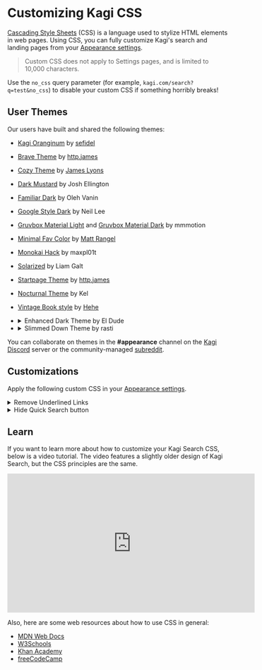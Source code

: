 # Customizing Kagi CSS

[Cascading Style Sheets](https://en.wikipedia.org/wiki/CSS) (CSS) is a language used to stylize HTML elements in web pages. Using CSS, you can fully customize Kagi's search and landing pages from your [Appearance settings](https://kagi.com/settings?p=custom_css).

> Custom CSS does not apply to Settings pages, and is limited to 10,000 characters.

Use the `no_css` query parameter (for example, `kagi.com/search?q=test&no_css`) to disable your custom CSS if something horribly breaks!

## User Themes

Our users have built and shared the following themes:

- [Kagi Oranginum](https://gist.github.com/sefidel/ffb677da037e4d6951949a110132fe80) by [sefidel](https://gist.github.com/sefidel)
- [Brave Theme](https://gist.github.com/httpjamesm/a9c6b3b115cb09c483e53ad5f5ec9b99) by [http.james](https://httpjames.space/)
- [Cozy Theme](https://gist.github.com/jamesjlyons/26682982319ca84b7bee991eb158ce49) by [James Lyons](https://jameslyons.design)
- [Dark Mustard](https://gist.github.com/joshellington/51765a15d8f780089619b638fc6aea6b) by Josh Ellington
- [Familiar Dark](https://github.com/exsesx/kagi-dark-theme) by Oleh Vanin
- [Google Style Dark](https://gist.github.com/neilio/c2c3495ff16c0a0401f4cf630438e1b3) by Neil Lee
- [Gruvbox Material Light](https://github.com/mauromotion/Kagi-Gruvbox-Material-themes/blob/main/kagi-grubox-material-medium-light.css) and [Gruvbox Material Dark](https://github.com/mauromotion/Kagi-Gruvbox-Material-themes/blob/main/kagi-grubox-material-medium-dark.css) by mmmotion
- [Minimal Fav Color](https://github.com/MattRangel/kagi-search-custom-css) by [Matt Rangel](https://github.com/MattRangel)
- [Monokai Hack](https://gist.github.com/maxpl01t/7de6e4716e50d52f4ec14aa01e2047e0) by maxpl01t
- [Solarized](https://gist.github.com/RoarkGit/2074f3b71efdb55efde608627179ed54) by Liam Galt
- [Startpage Theme](https://github.com/httpjamesm/kagi-startpage-theme) by [http.james](https://httpjames.space/)
- [Nocturnal Theme](https://github.com/Vexz00/kagi-nocturnal-theme) by Kel
- [Vintage Book style](https://github.com/HeheNaicha/kagi-vintage-book.css) by [Hehe](https://github.com/HeheNaicha)
- <details><summary>Enhanced Dark Theme by El Dude</summary>

    User El_Dude shared an Enhanced Dark Theme in the  [Kagi Discord](https://kagi.com/discord) server **\#appearance** channel.

    ![Enhanced Dark Applied](themes/media/enhanced_dark_applied.png)

    The following only works when you have applied the Dark Theme in your appearance.

    ![Dark Theme Settings](themes/media/dark-theme-settings.png)

    You will also need to make sure the Default Dark Theme is set to "Royal Blue".

    ![Default_Dark_Theme](themes/media/default_dark_theme.png)

    To use this theme apply the following custom CSS in your [Appearance settings](https://kagi.com/settings?p=custom_css).

    ```css

    @import url('https://fonts.googleapis.com/css2?family=Space+Grotesk:wght@300;400;500;600;700&display=swap');
    .theme_dark {
      --k-accent: #f16d43;
      --k-accent-alt: #62a09d;
      --k-accent-hover: #dd633d;
      --k-accent-background: rgba(241, 109, 67, 0.2);
      /* CONTEXT COLORS */
      --k-background-primary: #232326;
      --k-surface-primary: #2e2e32;
      --k-surface-secondary: #3e3e44;
      --k-surface-tertiary: #5f5f68;
      --k-border: #3d3d43;
      /* TEXT COLORS */
      --k-foreground-primary: #f4f2f4;
      --k-foreground-secondary: #dcdbdd;
      --k-foreground-tertiary: #a09fa6;
      --k-foreground-quaternary: #6d6c74;
      --k-foreground-quinary: #4d4c52;
      --cheatsh_background: var(--k-surface-primary);
      --cheatsh_ef186: #d7d787;
      --cheatsh_ef15: #fdf6e3;
      --cheatsh_ef148: #afd700;
      --cheatsh_ef81: #5fd7ff;
      --color-scheme: dark;
      --background-color: var(--k-background-primary);
      --background-color_opac: rgba(38, 40, 55, 0);
      --page-text-color: var(--k-foreground-tertiary);
      --beta-tag-bg: #4835bc;
      --beta-tag-text: #f2f0e7;
      --beta-tag-inside-corners: #9debfe;
      --login_page_bg: var(--k-background-primary);
      --login_page_divider_strap: var(--k-border);
      --login_page_input_bg: var(--k-background-primary);
      --color-primary: var(--k-foreground-primary);
      --color-secondary: var(--k-foreground-secondary);
      --color_link: var(--accent);
      --color-primary_hover: var(--accent-hover);
      --color-primary_visited: var(--accent-hover);
      --input-bg: var(--k-background-primary);
      --bangs_tag_bg: var(--color-primary);
      --doggo-color-1: #e5e5e5;
      --doggo-bg-color: var(--k-surface-secondary);
      --landing-page-clouds-opacity: 0.8;
      --quick-search-bg: var(--k-surface-primary);
      --quick-search-icon: #4835bc;
      --tabs-round-bg: var(--k-surface-primary);
      --tabs-round-active-bg: var(--k-surface-secondary);
      --color_cat_buttons: var(--color-primary-dim_7);
      --color_cat_buttons_active: var(--color-secondary);
      --color_cat_buttons_bg: var(--color-primary);
      --color_cat_buttons_border: var(--color-primary-dim_2);
      --color_cat_buttons_border_hover: var(--color-primary-dim_5);
      --header-bg: var(--k-surface-primary);
      --header-border: var(--k-border);
      --app-logo: var(--k-surface-secondary);
      --app-logo-bg: #ffb319;
      --footer-bg: var(--k-surface-primary);
      --control-center-dd-bg: var(--k-surface-primary);
      --control-center-dd-bg_hover: var(--k-surface-secondary);
      --control-center-dd-list: var(--k-surface-primary);
      --control-center-dd-list-bg_hover: var(--k-surface-secondary);
      --control-center-bg: var(--k-background-primary);
      --control-center-dd-border: #43465b;
      --filter-dd-bg: var(--k-background-primary);
      --cc-filters-active-bg: var(--k-border);
      --k-tooltip-bg: var(--k-surface-secondary);
      --k-tooltip-text: var(--k-foreground-tertiary);
      --dd-hover-bg: var(--k-surface-secondary);
      --dd-list-input-bg: var(--k-background-primary);
      --not-found-bubble-bg: var(--k-surface-secondary);
      --app-sidebar-bg: var(--k-surface-primary);
      --app-sidebar-item-border: var(--k-border);
      --app-sidebar-link: var(--k-foreground-secondary);
      --app-sidebar-nav-item-bg_hover: var(--k-surface-secondary);
      --app-sidebar-nav-item-link_hover: var(--k-foreground-primary);
      --app-sidebar-nav-item-icon_hover: var(--k-accent);
      --app-sidebar-lense-link: var(--k-foreground-tertiary);
      --app-sidebar-lense-link_hover: var(--k-foreground-primary);
      --ranked-box-overlay-bg: rgba(18, 18, 18, 0.9);
      --ranked-box-wrapper-bg: var(--k-surface-primary);
      --ranked-box-connection-secure: #60aa55;
      --ranked-box-connection-insecure: #fd6820;
      --ranked-box-icon-normal-bg: var(--ranked-box-wrapper-bg);
      --ranked-box-tracker-no-info: var(--k-foreground-tertiary);
      --ranked-box-toggle-switch-ch1-text: var(--color-primary);
      --ranked-box-toggle-switch-ch3-svg-bg: var(--color-secondary);
      --ranked-box-settings-btn-bg: var(--ranked-box-wrapper-bg);
      --rank-icon-shard-color: #a1a1a1;
      --rank_icon_boosted: #ffb319;
      --btn-group-bg: var(--k-background-primary);
      --result-item-title-border: var(--k-border);
      --result-item-title-border_hover: var(--k-border);
      --result-rank-icon-stroke_promoted: var(--background-color);
      --k-tooltip-tracker_bg: var(--k-surface-secondary);
      --result-item-highlight: #9debfe;
      --search-result-content-text: var(--color-primary-dim_6);
      --search-result-group-item-link: var(--color-primary-dim_9);
      --search-result-url-link: var(--color-primary-dim_9);
      --search-result-title: var(--k-foreground-primary);
      --search-result-date-bg: var(--k-foreground-quaternary);
      --search-result-date-new-bg: var(--k-surface-tertiary);
      --search-result-date-new: var(--k-foreground-tertiary);
      --inline-header-title: var(--k-foreground-primary);
      --inline-widget-bg: var(--k-surface-primary);
      --inline-header-border: var(--k-border);
      --inline-domain-tag-bg: var(--k-surface-secondary);
      --related-item-bg: var(--k-surface-primary);
      --username-button-bg: var(--k-surface-secondary);
      --ranked-tabs-border: var(--k-border);
      --video-item-bg: var(--k-surface-primary);
      --auto-sugg-bg_hover: var(--k-surface-secondary);
      --widget-progress_bar: #e5e5e5;
      --translate-fc_icon: var(--k-foreground-quaternary);
      --rating-star_background: var(--k-surface-secondary);
      --wiki-title: var(--k-foreground-primary);
      --wiki-content-links: var(--k-foreground-primary);
      --toggle-switch-knob-bg: var(--k-surface-secondary);
      --m_sri_gap_color: var(--k-border);
      --image_brightness: 85%;
      --onboarding_theme_options_dark_visibility: flex;
      --onboarding_theme_options_light_visibility: none;
      --onb_theme_light_preview_box: none;
      --maps-highlight: var(--k-surface-primary);
      --search-result-date-bg: var(--k-surface-tertiary);
    }
    body, html {
      color: var(--k-foreground-tertiary);
    }
    .sidebar-filter-nav-form .sidebar-filter-nav > .filter-item .dd-list {
      background-color: hsla(240, 4%, 19%, 0.9);
      backdrop-filter: blur(5px);
      border-radius: 8px;
      border: 1px solid var(--k-border);
    }
    /* TITLEEEEEEE */
    .__sri-title .__sri_title_link {
      position: relative;
    }
    .__sri-title .__sri_title_link:hover {
      color: var(--k-accent);
    }
    .__sri-title .__sri_title_link {
      color: var(--k-foreground-primary);
      border-bottom: 1px solid hsl(255, 0%, 50%, 0);
      font-size: 1.25rem;
      font-family: 'Space Grotesk', sans-serif;
    }
    .__sri-title .__sri_title_link:visited {
      color: var(--k-foreground-quaternary);
      border-bottom: 1px solid var(--k-accent-background);
    }
    /* VISITED LINKIES */
    .__sri_title_link:visited::before {
      content: '';
      aspect-ratio: 1/1;
      width: 10px;
      background: var(--k-accent);
      position: absolute;
      left: -24px;
      border-radius: 50%;
      top: 12px;
    }
    .__sri-time {
      background-color: var(--k-border);
      border-radius: 5px;
      padding: 0 6px;
      display: inline-block;
    }
    .related-items {
      display: grid;
      margin-top: 0;
      padding-right: 0;
      grid-template-columns: 1fr 1fr;
      gap: 0.6em;
    }
    .related-items a {
      background-color: var(--k-surface-primary);
      border-radius: 5px;
      color: var(--color-primary);
      display: flex;
      margin-bottom: 0;
      width: auto;
    }
    .related-items a:hover {
      background-color: var(--k-surface-secondary);
      color: var(--color-secondary);
    }
    .related-items a:nth-child(odd) {
      margin-right: 0;
    }
    .related-items a:nth-child(even) {
      margin-left: 0;
    }
    .btn.--primary:hover {
      color: var(--k-foreground-primary);
      background-color: var(--k-surface-secondary);
    }
    .btn.--primary,
    .ranked-item-tab-links a.--primary {
      color: var(--k-foreground-primary);
      background-color: var(--k-surface-primary);
    }
    .btn.--secondary,
    .ranked-item-tab-links a {
      color: var(--k-foreground-primary);
      border: 1px solid var(--k-border);
    }
    .btn.--secondary:hover,
    .ranked-item-tab-links a:hover {
      border: 1px solid var(--k-border);
      color: var(--k-foreground-primary);
      background-color: var(--k-surface-primary);
    }
    ._0_app_theme_switch_box button.checked ._0_active_theme_name,
    ._0_app_theme_switch_box button > input:checked + ._0_active_theme_name {
      background-color: var(--k-surface-primary);
      color: var(--k-foreground-primary);
    }
    ._0_app_theme_switch_box button {
      border: 1px solid var(--k-border);
    }
    .k_ui_toggle_switch {
      --bg-color: transparent;
      --active-bg-color: var(--k-accent);
      --border-color: var(--k-border);
      --active-border-color: var(--k-border);
    }
    .quick-settings .quick-settings-separator {
      border-top: 1px solid var(--k-border);
    }
    ._0_d_info_ranking.k_ui_btn_group input:checked + .box.k_ui_btn,
    ._0_sri-w-highlight .box.searchResultAnswer,
    .box.--active,
    .box._0_sri-w-highlight,
    .box:hover {
      outline: 3px solid var(--k-accent);
    }
    .__sri-url .path {
      color: var(--k-foreground-quaternary);
    }
    /* SUB RESULT CARD */
    .sri-group .__dl {
      padding-bottom: 5px;
      display: grid;
      grid-template-columns: repeat(2, 1fr);
      gap: 1rem;
    }
    .sri-group .__dl .__srgi {
      margin-top: unset;
      width: auto;
      margin-bottom: 0;
      padding-right: 0.7em;
    }
    .__srgi {
      display: block;
      padding: 0.7em;
      background: var(--k-surface-primary);
      border-radius: 10px;
      border: 1px solid var(--k-border);
      width: auto;
      min-width: -webkit-fill-available;
    }
    .sri-group .sr-group:has(.__srgi) {
      margin-top: 20px;
      margin-bottom: 40px;
      border-left: 1px solid var(--k-border);
    }
    .land_tooltip_message {
      border: 1px solid var(--k-border);
      background-color: var(--k-surface-secondary);
    }
    .k_ui_btn_group {
      background-color: var(--btn-group-bg);
      border: 1px solid var(--color-primary-dim_3);
      border-radius: 8px;
      display: flex;
      font-size: 0.875rem;
    }
    ._0_d_info_ranking.k_ui_btn_group input:checked + .k_ui_btn,
    ._0_sri-w-highlight .k_ui_btn_group .k_ui_btn.searchResultAnswer,
    .k_ui_btn_group ._0_sri-w-highlight .k_ui_btn.searchResultAnswer,
    .k_ui_btn_group .k_ui_btn.--active,
    .k_ui_btn_group .k_ui_btn._0_sri-w-highlight.box,
    .k_ui_btn_group .k_ui_btn:hover {
      background-color: var(--color-primary-dim_3);
      color: var(--color-primary);
    }
    .k_ui_dropdown_data_list {
      padding: 0.6em 0;
      background-color: var(--k-surface-primary);
      border-radius: 10px;
      border: 1px solid var(--k-border);
      min-width: 160px;
    }
    .k_ui_dropdown_data_list .list_items > ._0_k_ui_dropdown_li,
    .k_ui_dropdown_data_list .list_items > a {
      color: var(--k-foreground-primary);
      padding: 0.4em 2em 0.4em 0.8em;
      border-radius: 0 !important;
    }
    .k_ui_dropdown_data_list .list_items>._0_k_ui_dropdown_li .icon_check, .k_ui_dropdown_data_list .list_items>a .icon_check {
      left: auto;
      right: 10px;
    }
    ._0_lenses .k_ui_dropdown hr {
      border-top: 1px solid var(--k-border);
    }
    .widget_codeblock {
      border: 1px solid var(--k-border);
      background-color: var(--k-surface-primary);
    }
    .widget_codeblock .lines a:hover {
      background: var(--k-surface-secondary);
      color: inherit;
      border-radius: 5px;
    }
    ._0_page-seperator {
      position: relative;
      margin-bottom: 50px;
      margin-top: 10px;
      border-bottom: 1px solid var(--k-border);
    }
    .searchResultAnswers {
      padding-top: 12px;
      margin-bottom: 1em;
    }
    .searchResultAnswers .widgetItems .searchResultAnswer {
      transition: background-color 150ms ease-in-out;
      border-radius: 5px;
      background-color: var(--k-surface-primary);
      border: 1px solid var(--k-border);
    }
    .searchResultAnswers .widgetItems .searchResultAnswer:hover {
      transition: background-color 150ms ease-in-out;
      background-color: var(--k-background-primary);
      border: 1px solid var(--k-border);
    }
    .searchResultAnswers .widgetItems .searchResultAnswer:hover .searchResultAnswerDate {
      color: var(--k-foreground-secondary);
    }
    .searchResultAnswers .widgetItems .searchResultAnswer:hover .searchResultAnswerUpvotes {
      color: var(--k-foreground-secondary);
    }
    .searchResultAnswers .widgetItems .searchResultAnswer:hover .searchResultAnswerUpvotes i {
      color: var(--k-accent);
    }
    .ranked-box-wrapper {
      background-color: var(--k-surface-primary);
      border-radius: 5px;
      box-shadow: 0 0 20px var(--ranked-box-shadow);
    }
    .d-info-body {
      flex-wrap: wrap;
      background-color: var(--k-surface-secondary);
      border-radius: 5px;
    }
    .widgetContent .widgetItems .widgetItem {
        border: 1px solid var(--k-border);
    }
    .widgetContent .widgetItems .widgetItem:hover {
      background-color: var(--k-background-primary)
    }
    .wikipediaRelatedSection .wikipediaRelatedItems {
      display: grid;
      grid-template-columns: repeat(3, 1fr);
      gap: 0.5rem;
      height: auto;
      align-content: stretch;
    }
    .wikipediaRelatedSection .wikipediaRelatedItems .wikipediaRelatedArticle {
      margin-bottom: 0;
    }
    .wikipediaRelatedSection .wikipediaRelatedItems .wikipediaRelatedArticle div:first-child {
      width: 100%;
      height: 100%;
    }
    .wikipediaRelatedSection .wikipediaRelatedItems .wikipediaRelatedArticle a {
      display: flex;
      flex-direction: column;
      border-bottom: unset;
      text-align: left;
      gap: 0.5em;
      padding: 0.6em;
      border-radius: 10px;
      background-color: var(--k-surface-primary);
      height: 100%;
      border: 1px solid var(--k-border);
    }
    .wikipediaRelatedSection .wikipediaRelatedItems .wikipediaRelatedArticle img {
      width: 100%;
      border-radius: 5px;
      object-fit: cover;
      aspect-ratio: 3/4;
      height: 100%;
      max-width: 100%;
      max-height: 100%;
      height: 100%;
    }
    .wikipediaRelatedSection .wikipediaRelatedItems .wikipediaRelatedArticle h4 {
      font-size: .875rem;
      margin: 0;
      font-weight: 400;
      line-height: 1.375rem;
      display: -webkit-box;
      -webkit-box-orient: vertical;
      -webkit-line-clamp: 2;
      overflow: hidden;
    }
    .freeScroller {
      padding: 4px 4px 12px 4px;
    }
    .widgetContent .widgetItems .widgetNews .widgetItemBody {
      margin-top: 0.6em;
    }
    .widgetContent .widgetItems .widgetItem .widgetItemBody {
      padding: 0 0.6em;
      margin-bottom: 0.6em;
    }
    .widgetContent .widgetItems .widgetItem {
      border-radius: 10px;
    }
    .widget-header {
      padding: 0 10px;
      border-radius: 0;
      order: 3;
      border-top: 1px solid var(--k-border);
    }
    .auto_suggestions {
      background-color: var(--k-surface-primary);
      border: 1px solid var(--k-border);
      top: 97%;
    }
    .auto_suggestions .auto_item {
      margin-left: 0;
      ma: 0;
      margin-right: 0;
      border-radius: 7px;
      padding: 5px;
    }
    .search-form .search-input-container {
      border: 1px solid var(--k-border);
      border-radius: 24px;
      background-color: var(--k-background-primary);
      position: relative;
      z-index: 60;
    }
    .search-form .search-input {
      border-radius: 0;
      background-color: transparent;
      border-radius: 24px 0 0 24px;
    }
    .search-form .search-form-icons {
      border-radius: 0 24px 24px 0;
      background-color: transparent;
      padding-right: 9px;
    }
    .auto_suggestions {
      position: absolute;
      background-color: var(--k-surface-primary);
      border: 1px solid var(--k-border);
      transform-origin: top;
      transition: transform 150ms ease-in-out;
      transform: scaleY(0);
    }
    .auto_suggestions .auto_suggestions_lenses {
      padding: 10px 15px 10px 55px;
      border-top: 1px solid var(--k-border);
      margin-top: 0;
    }
    .search-form .search-input-container:has(+ .auto_suggestions.--visible) {
      border-radius: 24px 24px 0 0;
    }
    .search-form:has(.search-input-container):has(.autosugg-landing > .auto_suggestions.--visible) .search-input-container {
      border-radius: 24px 24px 0 0;
    }
    .cheatsh.hnd .h-template-title {
      color: var(--k-foreground-primary);
    }
    .cheatsh.hnd .h-template-table {
      border: 1px solid var(--k-border);
      border-radius: 10px;
      margin-top: 5px;
      margin-bottom: 1.5em;
    }
    .cheatsh .cheatsh_content {
      max-height: 710px;
    }
    .cheatsh .cheatsh_show_more_box {
      z-index: 4;
    }
    .cheatsh .cheatsh_show_more_box span {
      z-index: 6;
      padding: 0.6em;
      background: var(--k-surface-primary);
      border-radius: 5px;
      transition: background-color .15s ease-out;
    }
    .cheatsh .cheatsh_show_more_box span:hover {
      background-color: var(--k-surface-secondary);
    }
    .__sri-time.--new {
      color: var(--k-accent);
      background-color: var(--k-accent-background);
    }
    .wikipediaRelatedSection .wikipediaRelatedItems .wikipediaRelatedArticle h4 {
      width: auto;
    }
    .wikipediaRelatedSection .wikipediaRelatedItems .wikipediaRelatedArticle div:first-child {
      width: auto;
      height: auto;
      display: block;
    }
    .wikipediaTable {
      border-top: 1px solid var(--k-border);
    }
    .box {
      border-radius: 10px;
    }
    .box:hover {
      outline: 2px solid var(--k-accent);
    }
    ._0_img-results .images-wrapper {
      gap: 0.6em;
    }
    ._0_img-results .item img {
      height: 120px;
      border-radius: 10px;
      border: none;
      background: var(--k-background-primary);
    }
    ._0_more_search_user_bang_item ._0_more_search_user_bang_item_grabber {
      color: var(--k-foreground-quaternary);
    }
    ._0_more_search_bangs_list_add_box:hover {
      background-color: var(--k-surface-secondary);
    }
    ._0_more_search_user_bang_item._0__active, ._0_more_search_user_bang_item:hover {
        background-color: var(--k-surface-secondary);
    }
    ._0_more_search_bangs_list_add_box {
      border-bottom: 1px solid var(--k-border);
    }
    ._0_more_search_box_title {
      border-bottom: 1px solid var(--k-border);
    }
    ._0_more_search_box_customize_button {
      border-bottom: 1px solid var(--k-border);
    }
    ._0_more_search_box_share_button:hover {
      background-color: var(--k-surface-secondary);
    }
    ._0_more_search_box {
      background-color: var(--k-surface-primary);
      border: 1px solid var(--k-border);
      border-radius: 10px;
    }
    ._0_more_search_box_customize_button:hover {
      background-color: var(--k-surface-secondary);
    }
    .dropdown .dd-list .list_filter_wrpr {
      padding: 0.6em;
    }
    .dropdown .dd-list ._0_list_items {
      max-height: 360px;
    }
    .k_ui_dropdown_data_list .list_items {
      margin-bottom: 0;
    }
    .k_ui_toggle_switch.--mini .k_ui_toggle_switch_bar {
      --border-color: var(--k-background-primary);
    }
    .btn.--yellow, .ranked-item-tab-links a.--yellow {
      color: var(--k-background-primary);
      border: 1px solid var(--k-accent);
      background-color: var(--k-accent);
    }
    .k_ui_toggle_switch.--mini .k_ui_toggle_switch_bar {
      --border-color: var(--k-border);
    }
    .k_ui_toggle_switch.--enabled .k_ui_toggle_switch_bar {
      background-color: var(--k-accent);
    }
    .k_ui_toggle_switch.--mini .k_ui_toggle_switch_bar {
      --border-color: var(--k-border);
      --bg-color: var(--k-background-primary);
    }
    .search-form .search-submit-wrapper {
      margin-top: 1em;
    }
    .search-form .search-input {
      color: var(--k-foreground-primary);
    }
    .search-form .doggo-sit {
      bottom: -1px;
      opacity: 1;
    }
    .search-form .auto_suggestions {
      border-radius: 0 0 24px 24px;
      border: 1px solid var(--k-border);
      padding-top: 0
    }
    .k_ui_dropdown.__transparent .k_ui_dropdown_data_list {
      background-color: var(--k-surface-primary);
    }
    .k_ui_dropdown_data_sort_list_wrpr {
      padding: .6em;
    }
    .k_ui_dropdown_data_list .list_items .line_sep {
      border-bottom: 1px dashed var(--k-border);
      margin: 0 0.6em 0.6em 0.6em;
    }
    .landing_cat_buttons {
      background-color: var(--k-background-primary);
    }
    #adv_search_btn:checked~.landing-category-select {
      display: flex;
      flex-direction: column;
      align-items: center;
    }
    .auto_suggestions .auto_suggestions_in {
      border-top: 1px solid var(--k-border);
      padding-top: 12px;
      margin-bottom: 0;
      padding: 0.4em;
    }
    .land_adv_search_btn {
      display: none;
    }

    ```

  </details>
- <details><summary>Slimmed Down Theme by rasti</summary>

    User rasti shared a Slimmed Down Theme in the [Kagi Discord](https://kagi.com/discord) server **\#appearance** channel. This theme removes some of the visual components that are present in Kagi Search, compare

    ![Slimmed Down Not Applied](themes/media/slimmed-down-not-applied-one.png)

    with the following slimmed down page:

    ![Slimmed Down  Applied](themes/media/slimmed-down-applied-one.png)

    As another example consider

    ![Slimmed Down Not Applied](themes/media/slimmed-down-not-applied-two.png)

    as compared with the following slimmed down page:

    ![Slimmed Down  Applied](themes/media/slimmed-down-applied-two.png)

    To use this theme apply the following custom CSS in your [Appearance settings](https://kagi.com/settings?p=custom_css).

    ```css
    ._0_lenses .k_ui_dropdown {
      display: none;
    }
    ._0_lenses {
      display: none;
    }
    .serp_nav_end .k_ui_dropdown, .serp_nav_end .k_ui_dropdown_data_list {
      display: none;
    }
    .sri_more_menu_box .sri_more_menu {
      display: none;
    }
    .sidebar-filter-nav-form .sidebar-filter-nav {
      display: none;
    }
    ._0_queryInfo {
      display: none;
    }
    .top-panel {
    display: none;
    }
    ._0_item.n_ma{
    display: none;
    }
    .serp-nav{
    margin-left: 4px;
    }
    .search-result, .sri-group {
        margin-left: -17px;
        margin-right: -17px;
        padding: 15px;
        margin-bottom: 0px;
    border-bottom: 0px;
    }
    ._0_item.n_ne {
    display: none;
    }
    .m-h {
        padding: 0 10px;
        border-bottom: 0px solid var(--color-primary-dim_2);
    }

    .m-h .search-form-icons {
        display: none;
    }
    .theme_moon_dark {
    --search-result-title: #a0c5ff;
    --result-item-title-border: #141414;
    --background-color: #141414;
    --site_info_bottom_bg: #141414;
    }
    .theme_dark {
    --search-result-title: #a0c5ff;
    --result-item-title-border: #141414;
    --background-color: #141414;
    --site_info_bottom_bg: #141414;
    }
    .theme_calm_blue {
    --background-color: #f2f2f6
    }
    .sri-url .sri_url_path_box {
    }
    .sri-url .path {
        display: none;
    }
    .domain-favicon {
      display: none;
    }
    .m-h .m-h-i {
        height: 65px;
    }
    .crisp-edges {
        image-rendering: optimizespeed;
        image-rendering: crisp_edges;
    }
    .sri-desc {
        font-size: .88rem;
        line-height: 1.4;
    }

    .rewrite_icon {
        margin-left: 0px;
    }
    .m-image-domain {
        display: none;
    }
    .m-image-res {
        display: none;
    }
    .btn.--secondary-s, .ranked-item-tab-links a.--secondary-s {
        display: none;
    }
    .m-image-preview-buttons a i {
        display: none;
    }
    .m-image-preview-data-box span:first-child {
        display: none;
    }
    ._0_img-results .item img.fade {
        opacity: 0;
        transition: none;
    }
    .quick-search-btn {
        transition: transform .4s ease-in-out;
    }
    .d-info-box-title-header {
        height: 164px;
    }
    .videoResultItem .videoResultRight .videoResultDesc {
        display: none;
    }
    .instant-answer .ia-body .ia-title>div {
        display: none;
    }
    .inline-content+.search-result, .inline-content+.sri-group {
        border-top: 0px solid #a0c5ff
    }
    .instant-answer {
        padding-bottom: 13px;
        padding-top: 13px;
        border-top: 1px solid #a0c5ff;
        border-bottom: 1px solid #a0c5ff;
    }
    ```

  </details>

You can collaborate on themes in the **\#appearance** channel on the [Kagi Discord](https://kagi.com/discord) server or the community-managed [subreddit](https://www.reddit.com/r/KagiUserCSS/).

## Customizations

Apply the following custom CSS in your [Appearance settings](https://kagi.com/settings?p=custom_css).

<details><summary>Remove Underlined Links</summary>

Remove the underline from links from Kagi search results page.

```css

/* Remove bottom border from links */
.__sri_title_link._0_sri_title_link._0_URL {
  border-bottom: none;
}

/* Remove underline with nested links */
.__srgi-title a {
border-bottom: none; var(--result-item-title-border);
}

/* Remove underline with News module */
.newsResultItem .newsResultHeader .newsResultTitle a._0_TITLE {
  border-bottom: none; var(--result-item-title-border);
}

/* Remove underline from links in Wikipedia module */
.wikipediaResult a {
  border-bottom: none; var(--result-item-title-border);
}
```

</details>

<details><summary>Hide Quick Search button</summary>

Hide the floating Quick Search button from Kagi search results page.

```css
.quick-search-btn {
  display: none;
}
```

</details>

## Learn

If you want to learn more about how to customize your Kagi Search CSS, below is a video tutorial. The video features a slightly older design of Kagi Search, but the CSS principles are the same.

<iframe width="560" height="315" src="https://www.youtube-nocookie.com/embed/Xpk5TAhGasc" title="YouTube video player" frameborder="0" allow="accelerometer; autoplay; clipboard-write; encrypted-media; gyroscope; picture-in-picture" allowfullscreen></iframe>

Also, here are some web resources about how to use CSS in general:

- [MDN Web Docs](https://developer.mozilla.org/en-US/docs/Learn/CSS/First_steps)
- [W3Schools](https://www.w3schools.com/css/css_intro.asp)
- [Khan Academy](https://www.khanacademy.org/computing/computer-programming/html-css/intro-to-css/pt/css-basics)
- [freeCodeCamp](https://www.freecodecamp.org/news/get-started-with-css-in-5-minutes-e0804813fc3e/)
